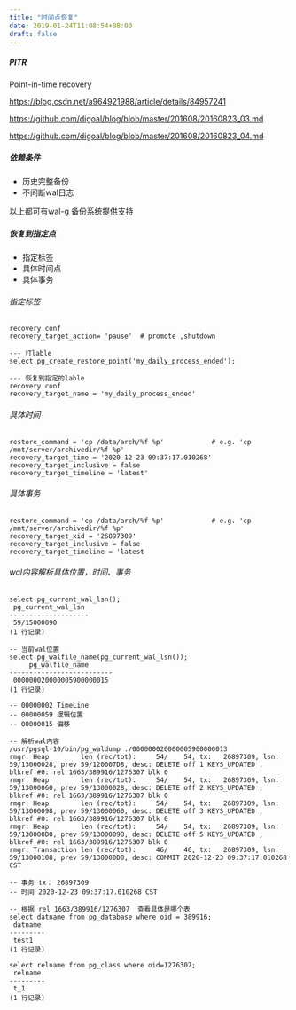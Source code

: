 ```yaml
---
title: "时间点恢复"
date: 2019-01-24T11:08:54+08:00
draft: false
---
```


##### PITR
Point-in-time recovery


https://blog.csdn.net/a964921988/article/details/84957241

https://github.com/digoal/blog/blob/master/201608/20160823_03.md

https://github.com/digoal/blog/blob/master/201608/20160823_04.md


##### 依赖条件

- 历史完整备份
- 不间断wal日志

以上都可有wal-g 备份系统提供支持

##### 恢复到指定点

- 指定标签
- 具体时间点
- 具体事务 

###### 指定标签
```
recovery.conf
recovery_target_action= 'pause'  # promote ,shutdown
```

```
--- 打lable 
select pg_create_restore_point('my_daily_process_ended');

--- 恢复到指定的lable
recovery.conf
recovery_target_name = 'my_daily_process_ended'
```

###### 具体时间
```
restore_command = 'cp /data/arch/%f %p'            # e.g. 'cp /mnt/server/archivedir/%f %p'
recovery_target_time = '2020-12-23 09:37:17.010268'
recovery_target_inclusive = false
recovery_target_timeline = 'latest'
```

###### 具体事务
```
restore_command = 'cp /data/arch/%f %p'            # e.g. 'cp /mnt/server/archivedir/%f %p'
recovery_target_xid = '26897309' 
recovery_target_inclusive = false    
recovery_target_timeline = 'latest
```

###### wal内容解析具体位置，时间、事务

```
select pg_current_wal_lsn();
 pg_current_wal_lsn 
--------------------
 59/15000090
(1 行记录)

```
```
-- 当前wal位置
select pg_walfile_name(pg_current_wal_lsn());
     pg_walfile_name      
--------------------------
 000000020000005900000015
(1 行记录)

-- 00000002 TimeLine
-- 00000059 逻辑位置
-- 00000015 偏移
```

```
-- 解析wal内容
/usr/pgsql-10/bin/pg_waldump ./000000020000005900000013
rmgr: Heap        len (rec/tot):     54/    54, tx:   26897309, lsn: 59/13000028, prev 59/120007D8, desc: DELETE off 1 KEYS_UPDATED , blkref #0: rel 1663/389916/1276307 blk 0
rmgr: Heap        len (rec/tot):     54/    54, tx:   26897309, lsn: 59/13000060, prev 59/13000028, desc: DELETE off 2 KEYS_UPDATED , blkref #0: rel 1663/389916/1276307 blk 0
rmgr: Heap        len (rec/tot):     54/    54, tx:   26897309, lsn: 59/13000098, prev 59/13000060, desc: DELETE off 3 KEYS_UPDATED , blkref #0: rel 1663/389916/1276307 blk 0
rmgr: Heap        len (rec/tot):     54/    54, tx:   26897309, lsn: 59/130000D0, prev 59/13000098, desc: DELETE off 5 KEYS_UPDATED , blkref #0: rel 1663/389916/1276307 blk 0
rmgr: Transaction len (rec/tot):     46/    46, tx:   26897309, lsn: 59/13000108, prev 59/130000D0, desc: COMMIT 2020-12-23 09:37:17.010268 CST

-- 事务 tx： 26897309
-- 时间 2020-12-23 09:37:17.010268 CST
```

```
-- 根据 rel 1663/389916/1276307  查看具体是哪个表
select datname from pg_database where oid = 389916;
 datname 
---------
 test1
(1 行记录)

select relname from pg_class where oid=1276307;
 relname 
---------
 t_1
(1 行记录)
```


